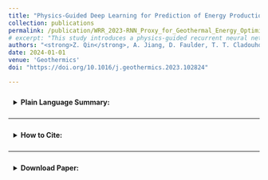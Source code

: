 ```yaml
---
title: "Physics-Guided Deep Learning for Prediction of Energy Production from Geothermal Reservoirs"
collection: publications
permalink: /publication/WRR_2023-RNN_Proxy_for_Geothermal_Energy_Optimization
# excerpt: "This study introduces a physics-guided recurrent neural network model to predict and extrapolate for geothermal reservoir, enhancing prediction accuracy and reliability over traditional data-driven models"
authors: "<strong>Z. Qin</strong>, A. Jiang, D. Faulder, T. T. Cladouhos, and B. Jafarpour<sup>†</sup>"
date: 2024-01-01
venue: 'Geothermics'
doi: "https://doi.org/10.1016/j.geothermics.2023.102824"

---
```


<details>
  <summary style="padding: 10px; cursor: pointer;">
    <b>Plain Language Summary:</b>
  </summary>
  <div style="text-align: justify; margin-top: 10px;">
	This study proposes a novel physics-guided recurrent neural network (RNN) model for optimizing geothermal reservoir management. Unlike traditional data-driven approaches, which often struggle with limited data and produce physically inconsistent predictions, this model incorporates the structure of physics-based equations directly into the RNN architecture. This approach improves prediction accuracy and generalization in optimization tasks, where well control strategies may extend beyond training data. We validate the model's performance using both numerical examples and real-world datasets.
  </div>
</details>

---

<details>
  <summary style="padding: 10px; cursor: pointer;">
    <b>How to Cite:</b>
  </summary>
  <div style="margin-top: 10px;">
    <pre style="font-size: 12px; background-color: #f5f5f5; padding: 10px; border-radius: 5px; overflow-x: auto;">
@article{qin_physics-guided_2024,
	title = {Physics-{Guided} {Deep} {Learning} for {Prediction} of {Energy} {Production} from {Geothermal} {Reservoirs}},
	volume = {116},
	issn = {03756505},
	doi = {10.1016/j.geothermics.2023.102824},
	journal = {Geothermics},
	author = {Qin, Zhen and Jiang, Anyue and Faulder, Dave and Cladouhos, Trenton T. and Jafarpour, Behnam},
	month = jan,
	year = {2024},
	pages = {102824},
}
    </pre>
  </div>
</details>

---
<details>
  <summary style="padding: 10px; cursor: pointer;">
  <!-- <summary style="background-color: #f0f0f0; border: 1px solid #ccc; padding: 10px; cursor: pointer;"> -->
    <b>Download Paper:</b>
  </summary>
  <div style="margin-top: 10px;">
    📄 <a href="http://zhenqin-usc.github.io/files/QinEtAl-Geothermics_2024-PGDL_for_Geothermal.pdf" target="_blank">Download paper here</a>
    <iframe src="/files/QinEtAl-Geothermics_2024-PGDL_for_Geothermal.pdf" width="100%" height="1000px" style="border: none;"></iframe>
  </div>
</details>
